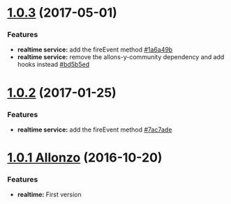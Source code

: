 <a name="1.0.3"></a>
# [1.0.3](https://github.com/CodeCorico/allons-y-realtime/compare/1.0.1...1.0.3) (2017-05-01)

### Features
* **realtime service:** add the fireEvent method [#1a6a49b](https://github.com/CodeCorico/allons-y-realtime/commit/1a6a49b)
* **realtime service:** remove the allons-y-community dependency and add hooks instead [#bd5b5ed](https://github.com/CodeCorico/allons-y-realtime/commit/bd5b5ed)

<a name="1.0.2"></a>
# [1.0.2](https://github.com/CodeCorico/allons-y-realtime/compare/1.0.1...1.0.2) (2017-01-25)

### Features
* **realtime service:** add the fireEvent method [#7ac7ade](https://github.com/CodeCorico/allons-y-realtime/commit/7ac7ade)

<a name="1.0.1"></a>

# [1.0.1 Allonzo](https://github.com/CodeCorico/allons-y-realtime/releases/tag/1.0.1) (2016-10-20)


### Features

* **realtime:** First version
